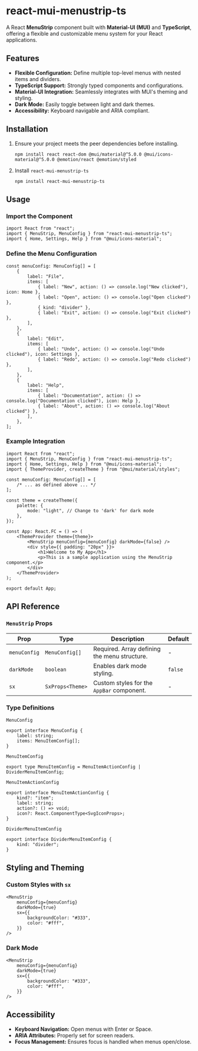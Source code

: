 # react-mui-menustrip-ts

A React **MenuStrip** component built with **Material-UI (MUI)** and **TypeScript**, offering a flexible and customizable menu system for your React applications.

## Features

-   **Flexible Configuration:** Define multiple top-level menus with nested items and dividers.
-   **TypeScript Support:** Strongly typed components and configurations.
-   **Material-UI Integration:** Seamlessly integrates with MUI's theming and styling.
-   **Dark Mode:** Easily toggle between light and dark themes.
-   **Accessibility:** Keyboard navigable and ARIA compliant.

## Installation

1. Ensure your project meets the peer dependencies before installing.

    ```
    npm install react react-dom @mui/material@^5.0.0 @mui/icons-material@^5.0.0 @emotion/react @emotion/styled
    ```

2. Install `react-mui-menustrip-ts`

    ```
    npm install react-mui-menustrip-ts

    ```

## Usage

### Import the Component

```tsx
import React from "react";
import { MenuStrip, MenuConfig } from "react-mui-menustrip-ts";
import { Home, Settings, Help } from "@mui/icons-material";
```

### Define the Menu Configuration

```tsx
const menuConfig: MenuConfig[] = [
    {
        label: "File",
        items: [
            { label: "New", action: () => console.log("New clicked"), icon: Home },
            { label: "Open", action: () => console.log("Open clicked") },
            { kind: "divider" },
            { label: "Exit", action: () => console.log("Exit clicked") },
        ],
    },
    {
        label: "Edit",
        items: [
            { label: "Undo", action: () => console.log("Undo clicked"), icon: Settings },
            { label: "Redo", action: () => console.log("Redo clicked") },
        ],
    },
    {
        label: "Help",
        items: [
            { label: "Documentation", action: () => console.log("Documentation clicked"), icon: Help },
            { label: "About", action: () => console.log("About clicked") },
        ],
    },
];
```

### Example Integration

```tsx
import React from "react";
import { MenuStrip, MenuConfig } from "react-mui-menustrip-ts";
import { Home, Settings, Help } from "@mui/icons-material";
import { ThemeProvider, createTheme } from "@mui/material/styles";

const menuConfig: MenuConfig[] = [
    /* ... as defined above ... */
];

const theme = createTheme({
    palette: {
        mode: "light", // Change to 'dark' for dark mode
    },
});

const App: React.FC = () => (
    <ThemeProvider theme={theme}>
        <MenuStrip menuConfig={menuConfig} darkMode={false} />
        <div style={{ padding: "20px" }}>
            <h1>Welcome to My App</h1>
            <p>This is a sample application using the MenuStrip component.</p>
        </div>
    </ThemeProvider>
);

export default App;
```

## API Reference

### `MenuStrip` Props

| Prop         | Type             | Description                                  | Default |
| ------------ | ---------------- | -------------------------------------------- | ------- |
| `menuConfig` | `MenuConfig[]`   | Required. Array defining the menu structure. | -       |
| `darkMode`   | `boolean`        | Enables dark mode styling.                   | `false` |
| `sx`         | `SxProps<Theme>` | Custom styles for the `AppBar` component.    | -       |

### Type Definitions

`MenuConfig`

```tsx
export interface MenuConfig {
    label: string;
    items: MenuItemConfig[];
}
```

`MenuItemConfig`

```tsx
export type MenuItemConfig = MenuItemActionConfig | DividerMenuItemConfig;
```

`MenuItemActionConfig`

```tsx
export interface MenuItemActionConfig {
    kind?: "item";
    label: string;
    action?: () => void;
    icon?: React.ComponentType<SvgIconProps>;
}
```

`DividerMenuItemConfig`

```tsx
export interface DividerMenuItemConfig {
    kind: "divider";
}
```

## Styling and Theming

### Custom Styles with `sx`

```tsx
<MenuStrip
    menuConfig={menuConfig}
    darkMode={true}
    sx={{
        backgroundColor: "#333",
        color: "#fff",
    }}
/>
```

### Dark Mode

```tsx
<MenuStrip
    menuConfig={menuConfig}
    darkMode={true}
    sx={{
        backgroundColor: "#333",
        color: "#fff",
    }}
/>
```

## Accessibility

-   **Keyboard Navigation:** Open menus with Enter or Space.
-   **ARIA Attributes:** Properly set for screen readers.
-   **Focus Management:** Ensures focus is handled when menus open/close.
